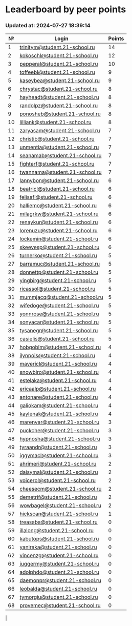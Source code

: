 # Leaderboard by peer points

### Updated at: 2024-07-27 18:39:14

| № | Login | Points |
|---|-------|--------|
|1|trinitym@student.21-school.ru|14|
|2|kokoschl@student.21-school.ru|12|
|3|pepperal@student.21-school.ru|10|
|4|toffeebl@student.21-school.ru|9|
|5|kaseybea@student.21-school.ru|9|
|6|chrystac@student.21-school.ru|8|
|7|hayheadt@student.21-school.ru|8|
|8|randolpz@student.21-school.ru|8|
|9|ponosheb@student.21-school.ru|8|
|10|lilliank@student.21-school.ru|8|
|11|zaryasam@student.21-school.ru|7|
|12|christib@student.21-school.ru|7|
|13|unmentia@student.21-school.ru|7|
|14|seanamab@student.21-school.ru|7|
|15|fighterf@student.21-school.ru|7|
|16|twannama@student.21-school.ru|7|
|17|lannybon@student.21-school.ru|6|
|18|beatricl@student.21-school.ru|6|
|19|felisafi@student.21-school.ru|6|
|20|halliemo@student.21-school.ru|6|
|21|milagrkw@student.21-school.ru|6|
|22|renaykur@student.21-school.ru|6|
|23|lorenuzu@student.21-school.ru|6|
|24|lockemin@student.21-school.ru|6|
|25|skeevesp@student.21-school.ru|6|
|26|turnerko@student.21-school.ru|5|
|27|barramuc@student.21-school.ru|5|
|28|donnettp@student.21-school.ru|5|
|29|yingbirg@student.21-school.ru|5|
|30|ricassol@student.21-school.ru|5|
|31|mummjacq@student.21-school.ru|5|
|32|wifedoge@student.21-school.ru|5|
|33|yonnrose@student.21-school.ru|5|
|34|sonyacar@student.21-school.ru|5|
|35|tysanegr@student.21-school.ru|5|
|36|casielis@student.21-school.ru|5|
|37|hobgoblm@student.21-school.ru|4|
|38|ilynpois@student.21-school.ru|4|
|39|mavericl@student.21-school.ru|4|
|40|snowbiro@student.21-school.ru|4|
|41|estelaka@student.21-school.ru|4|
|42|ericaalp@student.21-school.ru|4|
|43|antonare@student.21-school.ru|4|
|44|galiokam@student.21-school.ru|4|
|45|kaylenak@student.21-school.ru|4|
|46|marenvar@student.21-school.ru|3|
|47|puckcher@student.21-school.ru|3|
|48|hypnosha@student.21-school.ru|3|
|49|tyraandr@student.21-school.ru|3|
|50|iggymacl@student.21-school.ru|3|
|51|ahrimeri@student.21-school.ru|2|
|52|daisymal@student.21-school.ru|2|
|53|voicerol@student.21-school.ru|2|
|54|cheesecm@student.21-school.ru|2|
|55|demetrif@student.21-school.ru|2|
|56|wowbagel@student.21-school.ru|2|
|57|hickscan@student.21-school.ru|1|
|58|treasaba@student.21-school.ru|0|
|59|illalong@student.21-school.ru|0|
|60|kabutops@student.21-school.ru|0|
|61|yaniraka@student.21-school.ru|0|
|62|vincenzg@student.21-school.ru|0|
|63|juggermy@student.21-school.ru|0|
|64|adolphdo@student.21-school.ru|0|
|65|daemonpr@student.21-school.ru|0|
|66|leobalda@student.21-school.ru|0|
|67|tymorgiu@student.21-school.ru|0|
|68|provemec@student.21-school.ru|0|
|
